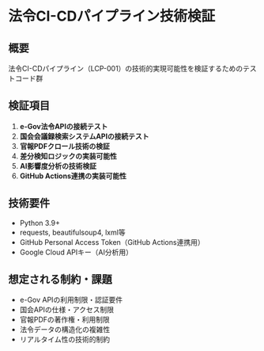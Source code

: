 # 法令CI-CDパイプライン技術検証

## 概要
法令CI-CDパイプライン（LCP-001）の技術的実現可能性を検証するためのテストコード群

## 検証項目
1. **e-Gov法令APIの接続テスト**
2. **国会会議録検索システムAPIの接続テスト**
3. **官報PDFクロール技術の検証**
4. **差分検知ロジックの実装可能性**
5. **AI影響度分析の技術検証**
6. **GitHub Actions連携の実装可能性**

## 技術要件
- Python 3.9+
- requests, beautifulsoup4, lxml等
- GitHub Personal Access Token（GitHub Actions連携用）
- Google Cloud APIキー（AI分析用）

## 想定される制約・課題
- e-Gov APIの利用制限・認証要件
- 国会APIの仕様・アクセス制限
- 官報PDFの著作権・利用制限
- 法令データの構造化の複雑性
- リアルタイム性の技術的制約